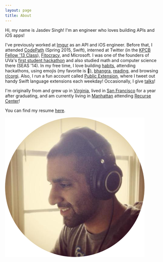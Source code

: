 ```yaml
---
layout: page
title: About
---
```


Hi, my name is Jasdev Singh! I'm an engineer who loves building APIs and iOS apps!

I've previously worked at [Imgur](http://imgur.com) as an API and iOS engineer. Before that, I attended [CodePath](http://codepath.com) (Spring 2015, Swift), interned at Twitter (in the [KPCB Fellow '13 Class](http://kpcbfellows.com)), [Fitocracy](https://www.fitocracy.com), and Microsoft. I was one of the founders of UVa's [first student hackathon](http://hackuva.io) and also studied math and computer science there (SEAS '14). In my free time, I love building [habits](https://www.coach.me/users/3140daf3d432d7f0065b), attending hackathons, using emojis (my favorite is 🚀), [bhangra](https://youtu.be/vXgF-Ezg78c?t=15s), [reading](/reading-list/), and browsing [r/corgi](http://imgur.com/r/corgi/top). Also, I run a fun account called [Public Extension](https://twitter.com/publicextension), where I tweet out handy Swift language extensions each weekday! Occasionally, I give [talks](https://github.com/Jasdev/talks)!

I'm originally from and grew up in [Virginia](http://en.wikipedia.org/wiki/Fairfax_Station,_Virginia), lived in [San Francisco](http://en.wikipedia.org/wiki/San_Francisco) for a year after graduating, and am currently living in [Manhattan](https://en.wikipedia.org/wiki/Manhattan) attending [Recurse Center](https://www.recurse.com)!

You can find my resume [here](/public/resume.pdf).

![](/public/images/about-pic.png)
